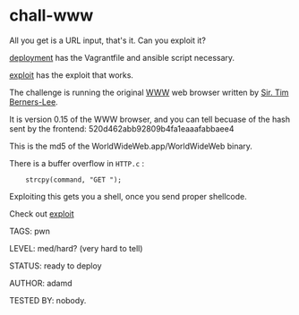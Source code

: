# chall-www

All you get is a URL input, that's it. Can you exploit it?

[deployment](deployment) has the Vagrantfile and ansible script necessary.

[exploit](exploit) has the exploit that works.

The challenge is running the original [WWW](https://en.wikipedia.org/wiki/WorldWideWeb) web browser written by [Sir. Tim Berners-Lee](https://twitter.com/timberners_lee).

It is version 0.15 of the WWW browser, and you can tell becuase of the hash sent by the frontend:
520d462abb92809b4fa1eaaafabbaee4

This is the md5 of the WorldWideWeb.app/WorldWideWeb binary. 

There is a buffer overflow in `HTTP.c` :

`    strcpy(command, "GET ");`

Exploiting this gets you a shell, once you send proper shellcode.

Check out [exploit](exploit/exploit.py)

TAGS: pwn

LEVEL: med/hard? (very hard to tell)

STATUS: ready to deploy

AUTHOR: adamd

TESTED BY: nobody. 
